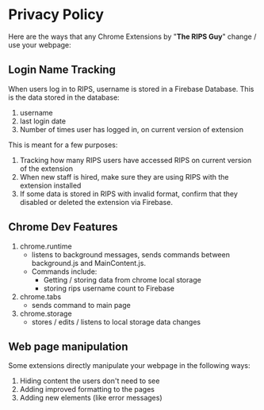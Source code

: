 # Privacy Policy
Here are the ways that any Chrome Extensions by "**The RIPS Guy**" change / use your webpage:

## Login Name Tracking
When users log in to RIPS, username is stored in a Firebase Database. This is the data stored in the database:
1) username
2) last login date
3) Number of times user has logged in, on current version of extension

This is meant for a few purposes:
1) Tracking how many RIPS users have accessed RIPS on current version of the extension
2) When new staff is hired, make sure they are using RIPS with the extension installed
3) If some data is stored in RIPS with invalid format, confirm that they disabled or deleted the extension via Firebase.

## Chrome Dev Features
1) chrome.runtime
    - listens to background messages, sends commands between background.js and MainContent.js.
    - Commands include:
        - Getting / storing data from chrome local storage
        - storing rips username count to Firebase
2) chrome.tabs
    - sends command to main page
3) chrome.storage
    - stores / edits / listens to local storage data changes

## Web page manipulation
Some extensions directly manipulate your webpage in the following ways:
1) Hiding content the users don't need to see
2) Adding improved formatting to the pages
3) Adding new elements (like error messages)
